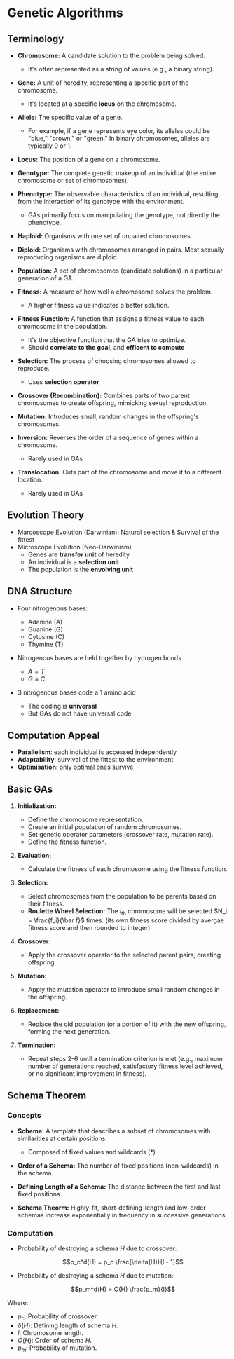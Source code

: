 # Genetic Algorithms

## Terminology

- **Chromosome:** A candidate solution to the problem being solved.
  - It's often represented as a string of values (e.g., a binary string).
- **Gene:** A unit of heredity, representing a specific part of the chromosome.
  - It's located at a specific **locus** on the chromosome.
- **Allele:** The specific value of a gene.
  - For example, if a gene represents eye color, its alleles could be "blue," "brown," or "green." In binary chromosomes, alleles are typically 0 or 1.

- **Locus:** The position of a gene on a chromosome.
- **Genotype:** The complete genetic makeup of an individual (the entire chromosome or set of chromosomes).
- **Phenotype:** The observable characteristics of an individual, resulting from the interaction of its genotype with the environment.
  - GAs primarily focus on manipulating the genotype, not directly the phenotype.
- **Haploid:** Organisms with one set of unpaired chromosomes.
- **Diploid:** Organisms with chromosomes arranged in pairs. Most sexually reproducing organisms are diploid.
- **Population:** A set of chromosomes (candidate solutions) in a particular generation of a GA.
- **Fitness:** A measure of how well a chromosome solves the problem.
  - A higher fitness value indicates a better solution.
- **Fitness Function:** A function that assigns a fitness value to each chromosome in the population.
  - It's the objective function that the GA tries to optimize.
  - Should **correlate to the goal**, and **efficent to compute**
- **Selection:** The process of choosing chromosomes allowed to reproduce.
  - Uses **selection operator**
- **Crossover (Recombination):** Combines parts of two parent chromosomes to create offspring, mimicking sexual reproduction.
- **Mutation:** Introduces small, random changes in the offspring's chromosomes.
- **Inversion:** Reverses the order of a sequence of genes within a chromosome.
  - Rarely used in GAs
- **Translocation:** Cuts part of the chromosome and move it to a different location.
  - Rarely used in GAs

## Evolution Theory

- Marcoscope Evolution (Darwinian): Natural selection & Survival of the fittest
- Microscope Evolution (Neo-Darwinism)
  - Genes are **transfer unit** of heredity
  - An individual is a **selection unit**
  - The population is the **envolving unit**

## DNA Structure

- Four nitrogenous bases:
  - Adenine (A)
  - Guanine (G)
  - Cytosine (C)
  - Thymine (T)

- Nitrogenous bases are held together by hydrogen bonds
  - $A=T$
  - $G \equiv C$

- 3 nitrogenous bases code a 1 amino acid
  - The coding is **universal**
  - But GAs do not have universal code

## Computation Appeal

- **Parallelism**: each individual is accessed independently
- **Adaptability**: survival of the fittest to the environment
- **Optimisation**: only optimal ones survive

## Basic GAs

1. **Initialization:**
    *   Define the chromosome representation.
    *   Create an initial population of random chromosomes.
    *   Set genetic operator parameters (crossover rate, mutation rate).
    *   Define the fitness function.

2. **Evaluation:**
    *   Calculate the fitness of each chromosome using the fitness function.

3. **Selection:**
    *   Select chromosomes from the population to be parents based on their fitness.
    *   **Roulette Wheel Selection:** The $i_{\text{th}}$ chromosome will be selected $N_i = \frac{f_i}{\bar f}$ times. (its own fitness score divided by avergae fitness score and then rounded to integer)
    
4. **Crossover:**
    *   Apply the crossover operator to the selected parent pairs, creating offspring.

5. **Mutation:**
    *   Apply the mutation operator to introduce small random changes in the offspring.

6. **Replacement:**
    *   Replace the old population (or a portion of it) with the new offspring, forming the next generation.

7. **Termination:**
    *   Repeat steps 2-6 until a termination criterion is met (e.g., maximum number of generations reached, satisfactory fitness level achieved, or no significant improvement in fitness).

## Schema Theorem

### Concepts

*   **Schema:** A template that describes a subset of chromosomes with similarities at certain positions.
    *   Composed of fixed values and wildcards (\*)

*   **Order of a Schema:** The number of fixed positions (non-wildcards) in the schema.
*   **Defining Length of a Schema:** The distance between the first and last fixed positions.
*   **Schema Theorm:** Highly-fit, short-defining-length and low-order schemas increase exponentially in frequency in successive generations. 

### Computation

- Probability of destroying a schema $H$ due to crossover:

  ```math
  p_c^d(H) = p_c \frac{\delta(H)}{l - 1}
  ```

- Probability of destroying a schema $H$ due to mutation:

  ```math
  p_m^d(H) = O(H) \frac{p_m}{l}
  ```

Where:

*   $p_c$: Probability of crossover.
*   $\delta(H)$: Defining length of schema $H$.
*   $l$: Chromosome length.
*   $O(H)$: Order of schema $H$.
*   $p_m$: Probability of mutation.